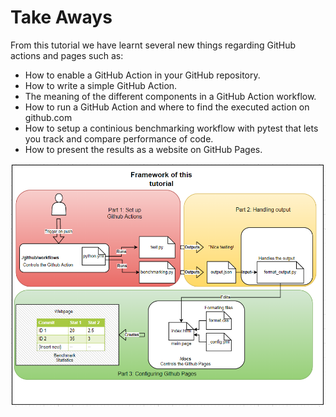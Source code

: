 # Take Aways


From this tutorial we have learnt several new things regarding GitHub actions and pages such as:

- How to enable a GitHub Action in your GitHub repository.
- How to write a simple GitHub Action.
- The meaning of the different components in a GitHub Action workflow.
- How to run a GitHub Action and where to find the executed action on github.com
- How to setup a continious benchmarking workflow with pytest that lets you track and compare performance of code. 
- How to present the results as a website on GitHub Pages.

<img src="https://github.com/jhammarstedt/katacoda-scenarios/blob/main/ghactionDemo/images/framework.PNG?raw=true" />